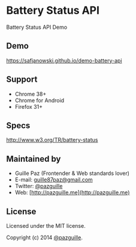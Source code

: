 # Battery Status API

Battery Status API Demo

## Demo

https://safjanowski.github.io/demo-battery-api

## Support

- Chrome 38+
- Chrome for Android
- Firefox 31+

## Specs

http://www.w3.org/TR/battery-status

## Maintained by

- Guille Paz (Frontender & Web standards lover)
- E-mail: [guille87paz@gmail.com](mailto:guille87paz@gmail.com)
- Twitter: [@pazguille](http://twitter.com/pazguille)
- Web: [http://pazguille.me](http://pazguille.me)

## License

Licensed under the MIT license.

Copyright (c) 2014 [@pazguille](http://twitter.com/pazguille).
